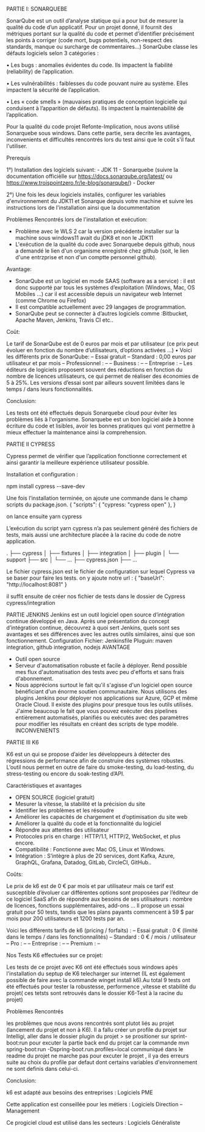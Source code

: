 PARTIE I: SONARQUEBE

SonarQube est un outil d’analyse statique qui a pour but de mesurer la qualité du code d’un applicatif. Pour un projet donné, il fournit des métriques portant sur la qualité du code et permet d’identifier précisément les points à corriger (code mort, bugs potentiels, non-respect des standards, manque ou surcharge de commentaires…)
SonarQube classe les défauts logiciels selon 3 catégories :

• Les bugs : anomalies évidentes du code. Ils impactent la fiabilité (reliability) de l’application.

• Les vulnérabilités : faiblesses du code pouvant nuire au système. Elles impactent la sécurité de l’application.

• Les « code smells » (mauvaises pratiques de conception logicielle qui conduisent à l’apparition de défauts). Ils impactent la maintenabilité de l’application.

Pour la qualité du code projet Refonte-Implication, nous avons utilisé Sonarquebe sous windows. Dans cette partie, sera decrite les avantages, inconvenients et difficultés rencontrés lors du test ainsi que le coût s'il faut l'utiliser.

Prerequis

1°) Installation des logiciels suivant: - JDK 11 - Sonarquebe (suivre la documentation officièlle sur https://docs.sonarqube.org/latest/ ou https://www.troispointzero.fr/le-blog/sonarqube/) - Docker

2°) Une fois les deux logiciels installés, configurer les variables d'environnement du JDK11 et Sonarque depuis votre machine et suivre les instructions lors de l'installation ainsi que la docummentation

Problèmes Rencontrés lors de l'installation et exécution:

- Problème avec le WLS 2 car la version précédente installer sur la machine sous windows11 avait du jDK8 et non le JDK11
- L'exécution de la qualité du code avec Sonarquebe depuis github, nous a demandé le lien d'un organisme enregistré chez github (soit, le lien d'une entrzprise et non d'un comptte personnel github).

Avantage:

- SonarQube est un logiciel en mode SAAS (software as a service) : il est donc supporté par tous les systèmes d’exploitation (Windows, Mac, OS Mobiles …) car il est accessible depuis un navigateur web Internet (comme Chrome ou Firefox)
- Il est compatible actuellement avec 29 langages de programmation.
- SonarQube peut se connecter à d’autres logiciels comme :Bitbucket, Apache Maven, Jenkins, Travis CI etc..

Coût:

Le tarif de SonarQube est de 0 euros par mois et par utilisateur (ce prix peut évoluer en fonction du nombre d’utilisateurs, d’options activées …)
• Voici les différents prix de SonarQube:
– Essai gratuit
– Standard : 0,00 euros par utilisateur et par mois
– Professionnel : –
– Business : –
– Entreprise : –
Les éditeurs de logiciels proposent souvent des réductions en fonction du nombre de licences utilisateurs, ce qui permet de réaliser des économies de 5 à 25%. Les versions d’essai sont par ailleurs souvent limitées dans le temps / dans leurs fonctionnalités.

Conclusion:

Les tests ont été effectués depuis Sonarquebe cloud pour éviter les problèmes liés à l'organisme.
Sonarquebe est un bon logiciel aide à bonne écriture du code et lisibles, avoir les bonnes pratiques qui vont permettre à mieux effectuer la maintenance ainsi la comprehension.


PARTIE II CYPRESS

Cypress permet de vérifier que l’application fonctionne correctement et ainsi garantir la meilleure expérience utilisateur possible.

Installation et configuration :

npm install cypress --save-dev

Une fois l’installation terminée, on ajoute une commande dans le champ scripts du package.json.
{
"scripts": {
"cypress: "cypress open"
},
}

on lance ensuite yarn cypress

L’exécution du script yarn cypress n’a pas seulement généré des fichiers de tests, mais aussi une architecture placée à la racine du code de notre application.

.
├── cypress
│ ├── fixtures
│ ├── integration
│ ├── plugin
│ └── support
├── src
│ └── ...
├── cypress.json
├── ...

Le fichier cypress.json est le fichier de configuration sur lequel Cypress va se baser pour faire les tests.
on y ajoute notre url :
{
"baseUrl": "http://localhost:8081"
}

il suffit ensuite de créer nos fichier de tests dans le dossier de Cypress cypress/integration

PARTIE JENKINS
Jenkins est un outil logiciel open source d’intégration continue développé en Java. Après une présentation du concept d’intégration continue, découvrez à quoi sert Jenkins, quels sont ses avantages et ses différences avec les autres outils similaires, ainsi que son fonctionnement.
Configuration
Fichier: Jenkinsfile
Pluguin: maven integration, github integration, nodejs
AVANTAGE

- Outil open source
- Serveur d'automatisation robuste et facile à déployer. Rend possible mes flux d'automatisation des tests avec peu d'efforts et sans frais d'abonnement.
- Nous apprécions surtout le fait qu'il s'agisse d'un logiciel open source bénéficiant d'un énorme soutien communautaire. Nous utilisons des plugins Jenkins pour déployer nos applications sur Azure, GCP et même Oracle Cloud. Il existe des plugins pour presque tous les outils utilisés. J'aime beaucoup le fait que vous pouvez exécuter des pipelines entièrement automatisés, planifiés ou exécutés avec des paramètres pour modifier les résultats en créant des scripts de type modèle.
  INCONVENIENTS
  
  
 PARTIE III K6

K6 est un qui se propose d’aider les développeurs à détecter des régressions de performance afin de construire des systèmes robustes.
L’outil nous permet en outre de faire du smoke-testing, du load-testing, du stress-testing ou encore du soak-testing d’API.

Caractéristiques et avantages

- OPEN SOURCE (logiciel gratuit)
- Mesurer la vitesse, la stabilité et la précision du site
- Identifier les problèmes et les résoudre
- Améliorer les capacités de chargement et d’optimisation du site web
- Améliorer la qualité du code et la fonctionnalité du logiciel
- Répondre aux attentes des utilisateur
- Protocoles pris en charge : HTTP/1.1, HTTP/2, WebSocket, et plus encore.
- Compatibilité : Fonctionne avec Mac OS, Linux et Windows.
- Intégration : S’intègre à plus de 20 services, dont Kafka, Azure, GraphQL, Grafana, Datadog, GitLab, CircleCI, GitHub..

Coûts:

Le prix de k6 est de 0 € par mois et par utilisateur mais ce tarif est susceptible d’évoluer car différentes options sont proposées par l’éditeur de ce logiciel SaaS afin de répondre aux besoins de ses utilisateurs : nombre de licences, fonctions supplémentaires, add-ons … 
Il propose un essai gratuit pour 50 tests, tandis que les plans payants commencent à 59 $ par mois pour 200 utilisateurs et 1200 tests par an.

Voici les différents tarifs de k6 (pricing / forfaits) :
– Essai gratuit : 0 € (limité dans le temps / dans les fonctionnalités)
– Standard : 0 € / mois / utilisateur
– Pro : –
– Entreprise : –
– Premium : –

Nos Tests K6 effectuées sur ce projet:  

Les tests de ce projet avec K6 ont été effectués sous windows apès l'installation du septup de K6 telecharger  sur internet (IL est également possible de faire avec la commande winget install k6).Au total 9 tests ont été effectués pour tester la robustesse, performence ,vitesse et stabilité du projet( ces tetsts sont retrouvés dans le dossier K6-Test à la racine du projet)

Problèmes Rencontrés

les problèmes que nous avons rencontrés sont plutot liés au projet (lancement du projet et non à K6). Il a fallu créer un profile du projet sur Intelligi, aller dans le dossier plugin du projet > se prositioner sur sprint-boot:run pour excuter la partie back end du projet car la commande mvn spring-boot:run -Dspring-boot.run.profiles=local communiqué dans le readme du projet ne marche pas pour excuter le projet , il ya des erreurs suite au choix du profile par defaut dont certains variables d'environnement ne sont definis dans celui-ci.

Conclusion:

k6 est adapté aux besoins des entreprises : Logiciels PME 

Cette application est conseillée pour les métiers : Logiciels Direction – Management 

Ce progiciel cloud est utilisé dans les secteurs : Logiciels Généraliste 
